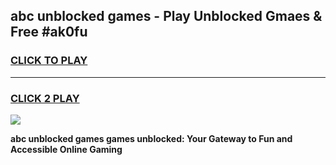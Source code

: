 
## abc unblocked games - Play Unblocked Gmaes & Free #ak0fu
<h3>
<a href="https://news.freeplayer.one?title=abc_unblocked_games&ref=03M">CLICK TO PLAY</a></h3>
<hr>

<h3>
<a href="https://news.freeplayer.one?title=abc_unblocked_games&ref=03M">CLICK 2 PLAY</a>
  
</h3>

<a href="https://news.freeplayer.one?title=abc_unblocked_games&ref=03M"><img src="https://clearcache.store/games.png"></a>


**abc unblocked games games unblocked: Your Gateway to Fun and Accessible Online Gaming**
